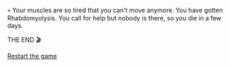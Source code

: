 💀 Your muscles are so tired that you can't move anymore. You have gotten Rhabdomyolysis.
You call for help but nobody is there, so you die in a few days.

THE END 🎬

[Restart the game](../begin-journey.md)

